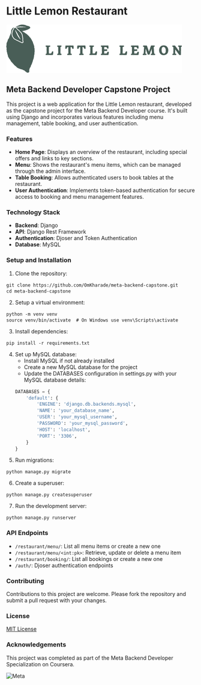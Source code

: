 # Little Lemon Restaurant

![Lemon Web Application](restaurant/static/img/logo.png)

## Meta Backend Developer Capstone Project


This project is a web application for the Little Lemon restaurant, developed as the capstone project for the Meta Backend Developer course. It's built using Django and incorporates various features including menu management, table booking, and user authentication.

### Features

- **Home Page**: Displays an overview of the restaurant, including special offers and links to key sections.
- **Menu**: Shows the restaurant's menu items, which can be managed through the admin interface.
- **Table Booking**: Allows authenticated users to book tables at the restaurant.
- **User Authentication**: Implements token-based authentication for secure access to booking and menu management features.

### Technology Stack

- **Backend**: Django
- **API**: Django Rest Framework
- **Authentication**: Djoser and Token Authentication
- **Database**: MySQL

### Setup and Installation

1. Clone the repository:
``` shell
git clone https://github.com/OmKharade/meta-backend-capstone.git
cd meta-backend-capstone
```
2. Setup a virtual environment:
``` shell
python -m venv venv
source venv/bin/activate  # On Windows use venv\Scripts\activate
```
3. Install dependencies:
``` shell
pip install -r requirements.txt
```
4. Set up MySQL database:
    - Install MySQL if not already installed
    - Create a new MySQL database for the project
    - Update the DATABASES configuration in settings.py with your MySQL database details:
    ```python
    DATABASES = {
        'default': {
            'ENGINE': 'django.db.backends.mysql',
            'NAME': 'your_database_name',
            'USER': 'your_mysql_username',
            'PASSWORD': 'your_mysql_password',
            'HOST': 'localhost',
            'PORT': '3306',
        }
    }
    ```
5. Run migrations:
``` shell
python manage.py migrate
```
6. Create a superuser:
``` shell
python manage.py createsuperuser
```
7. Run the development server:
``` shell
python manage.py runserver
```

### API Endpoints

- `/restaurant/menu/`: List all menu items or create a new one
- `/restaurant/menu/<int:pk>`: Retrieve, update or delete a menu item
- `/restaurant/booking/`: List all bookings or create a new one
- `/auth/`: Djoser authentication endpoints

### Contributing

Contributions to this project are welcome. Please fork the repository and submit a pull request with your changes.

### License

[MIT License](LICENSE)

### Acknowledgements

This project was completed as part of the Meta Backend Developer Specialization on Coursera.

![Meta](restaurant/static/img/meta.jpg)